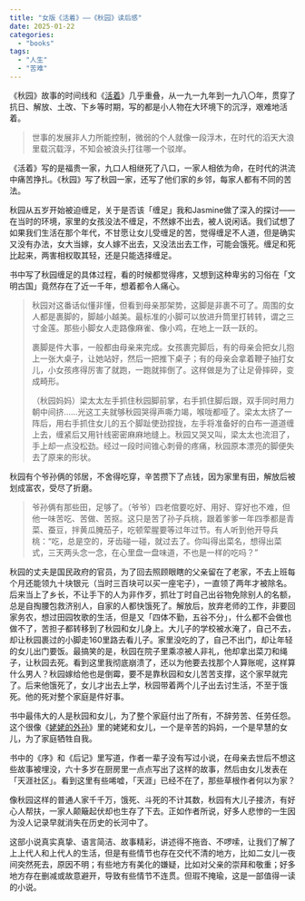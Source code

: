 ```yaml
---
title: "女版《活着》——《秋园》读后感"
date: 2025-01-22
categories: 
  - "books"
tags: 
  - "人生"
  - "苦难"
---
```


《秋园》故事的时间线和《[活着](https://www.jfsay.com/archives/3521.html)》几乎重叠，从一九一九年到一九八〇年，贯穿了抗日、解放、土改、下乡等时期，写的都是小人物在大环境下的沉浮，艰难地活着。

> 世事的发展非人力所能控制，微弱的个人就像一段浮木，在时代的滔天大浪里载沉载浮，不知会被浪头打往哪一个驳岸。

《活着》写的是福贵一家，九口人相继死了八口，一家人相依为命，在时代的洪流中痛苦挣扎。《秋园》写了秋园一家，还写了他们家的乡邻，每家人都有不同的苦法。  
  
秋园从五岁开始被迫缠足，关于是否该「缠足」我和Jasmine做了深入的探讨——在当时的环境，家里的女孩没法不缠足，不然嫁不出去，被人说闲话。我们试想了如果我们生活在那个年代，不甘愿让女儿受缠足的苦，觉得缠足不人道，但是确实又没有办法，女大当嫁，女人嫁不出去，又没法出去工作，可能会饿死。缠足和死比起来，两害相权取其轻，还是只能选择缠足。  
  
书中写了秋园缠足的具体过程，看的时候都觉得疼，又想到这种卑劣的习俗在「文明古国」竟然存在了近一千年，想着都令人痛心。

> 秋园对这番话似懂非懂，但看到母亲那架势，这脚是非裹不可了。周围的女人都是裹脚的，脚越小越美。最标准的小脚可以放进升筒里打转转，谓之三寸金莲。那些小脚女人走路像麻雀、像小鸡，在地上一跃一跃的。  
>   
> 裹脚是件大事，一般都由母亲来完成。女孩裹完脚后，有的母亲会把女儿抱上一张大桌子，让她站好，然后一把推下桌子；有的母亲会拿着鞭子抽打女儿，小女孩疼得厉害了就跑，一跑就摔倒了。这样做是为了让足骨摔碎，变成畸形。  
>   
> （秋园妈妈）梁太太左手抓住秋园脚前掌，右手抓住脚后跟，双手同时用力朝中间挤……光这工夫就够秋园哭得声嘶力竭，喉咙都哑了。梁太太挤了一阵后，用右手抓住女儿的五个脚趾使劲捏拢，左手将准备好的白布一道道缠上去，缠紧后又用针线密密麻麻地缝上。秋园又哭又叫，梁太太也流泪了，手上却一点没松劲。经过一段时间锥心刺骨的疼痛，秋园原本漂亮的脚便失去了原来的形状。

秋园有个爷孙俩的邻居，不舍得吃穿，辛苦攒下了点钱，因为家里有田，解放后被划成富农，受尽了折磨。

> 爷孙俩有那些田，足够了。（爷爷）四老倌要吃好、用好、穿好也不难，但他一味苦吃、苦做、苦抠。这只是苦了孙子兵桃，跟着爹爹一年四季都是青菜、蚕豆，拌黄瓜腌茄子，吃顿荤腥要等过年过节。有人听到他开导兵桃：“吃，总是空的，牙齿碰一碰，就过去了。你叫得出菜名，想得出菜式，三天两头念一念，在心里盘一盘味道，不也是一样的吃吗？”

秋园的丈夫是国民政府的官员，为了回去照顾眼瞎的父亲留在了老家，不去上班每个月还能领九十块银元（当时三百块可以买一座宅子），一直领了两年才被除名。后来当上了乡长，不让手下的人为非作歹，抓壮丁时自己出谷物免除别人的名额，总是自掏腰包救济别人，自家的人都快饿死了。解放后，放弃老师的工作，非要回家务农，想过田园牧歌的生活，但是又「四体不勤，五谷不分」，什么都不会做也做不了，苦担子都转移到了秋园和女儿身上。大儿子的学校被水淹了，自己不去，却让秋园裹过的小脚走160里路去看儿子。家里没吃的了，自己不出门，却让年轻的女儿出门要饭。最搞笑的是，秋园在院子里乘凉被人非礼，他却拿出菜刀和绳子，让秋园去死。看到这里我彻底崩溃了，还以为他要去找那个人算账呢，这样算什么男人？秋园嫁给他也是倒霉，要不是靠秋园和女儿苦苦支撑，这个家早就完了。后来他饿死了，女儿才出去上学，秋园带着两个儿子出去讨生活，不至于饿死。他的死对整个家庭是件好事。  
  
书中最伟大的人是秋园和女儿，为了整个家庭付出了所有，不辞劳苦、任劳任怨。这个很像《[姥姥的外孙](https://www.jfsay.com/archives/3056.html)》里的姥姥和女儿，一个是辛苦的妈妈，一个是早慧的女儿，为了家庭牺牲自我。  
  
书中的《序》和《后记》里写道，作者一辈子没有写过小说，在母亲去世后不想这些故事被埋没，六十多岁在厨房里一点点写出了这样的故事，然后由女儿发表在「天涯社区」。看到这里有些唏嘘，「天涯」已经不在了，那些草根作者何以为家？  
  
像秋园这样的普通人家千千万，饿死、斗死的不计其数，秋园有大儿子接济，有好心人帮扶，一家人颠簸起伏却也生存了下去。正如作者所说，好多人悲惨的一生因为没人记录早就消失在历史的长河中了。  
  
这部小说真实真挚、语言简洁、故事精彩，讲述得不拖沓、不啰嗦，让我们了解了上上代人和上代人的生活，但是有些情节也存在交代不清的地方，比如二女儿一夜间突然死去，原因不明；有些地方有美化的嫌疑，比如对父亲的崇拜和敬重；好多地方存在删减或故意避开，导致有些情节不连贯。但瑕不掩瑜，这是一部值得一读的小说。

